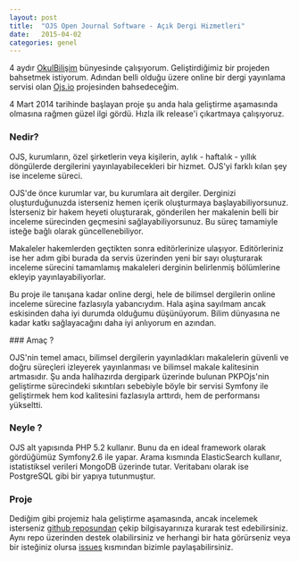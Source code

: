 ```yaml
---
layout: post
title:  "OJS Open Journal Software - Açık Dergi Hizmetleri"
date:   2015-04-02
categories: genel
---
```


4 aydır [OkulBilişim](http://okulbilisim.com) bünyesinde çalışıyorum. Geliştirdiğimiz
bir projeden bahsetmek istiyorum. Adından belli olduğu üzere online bir dergi
yayınlama servisi olan [Ojs.io](http://ojs.io) projesinden bahsedeceğim.

4 Mart 2014  tarihinde başlayan proje şu anda hala geliştirme aşamasında olmasına
rağmen güzel ilgi gördü. Hızla ilk release'i çıkartmaya çalışıyoruz.

### Nedir?

OJS, kurumların, özel şirketlerin veya kişilerin, aylık - haftalık - yıllık
döngülerde dergilerini yayınlayabilecekleri bir hizmet. OJS'yi farklı kılan şey
ise inceleme süreci.

OJS'de önce kurumlar var, bu kurumlara ait dergiler. Derginizi oluşturduğunuzda
isterseniz hemen içerik oluşturmaya başlayabiliyorsunuz. İsterseniz bir hakem
heyeti oluşturarak, gönderilen her makalenin belli bir inceleme sürecinden
geçmesini sağlayabiliyorsunuz. Bu süreç tamamiyle isteğe bağlı olarak güncellenebiliyor.

Makaleler hakemlerden geçtikten sonra editörlerinize ulaşıyor. Editörleriniz ise
her adım gibi burada da servis üzerinden yeni bir sayı oluşturarak inceleme sürecini
tamamlamış makaleleri derginin belirlenmiş bölümlerine ekleyip yayınlayabiliyorlar.

Bu proje ile tanışana kadar online dergi, hele de bilimsel dergilerin online inceleme
sürecine fazlasıyla yabancıydım. Hala aşina sayılmam ancak eskisinden daha iyi
durumda olduğumu düşünüyorum. Bilim dünyasına ne kadar katkı sağlayacağını daha
iyi anlıyorum en azından.


### Amaç ?

OJS'nin temel amacı, bilimsel dergilerin yayınladıkları makalelerin güvenli ve
doğru süreçleri izleyerek yayınlanması ve bilimsel makale kalitesinin artmasıdır.
Şu anda halihazırda dergipark üzerinde bulunan PKPOjs'nin geliştirme sürecindeki
sıkıntıları sebebiyle böyle bir servisi Symfony ile geliştirmek hem kod kalitesini
fazlasıyla arttırdı, hem de performansı yükseltti.

### Neyle ?

OJS alt yapısında PHP 5.2 kullanır. Bunu da en ideal framework olarak gördüğümüz
Symfony2.6 ile yapar. Arama kısmında ElasticSearch kullanır, istatistiksel verileri
MongoDB üzerinde tutar. Veritabanı olarak ise PostgreSQL gibi bir yapıya tutunmuştur.

### Proje

Dediğim gibi projemiz hala geliştirme aşamasında, ancak incelemek isterseniz
[github reposundan](http://github.com/okulbilisim/ojs) çekip bilgisayarınıza
kurarak test edebilirsiniz. Aynı repo üzerinden destek olabilirsiniz ve herhangi
bir hata görürseniz veya bir isteğiniz olursa [issues](https://github.com/okulbilisim/ojs/issues)
kısmından bizimle paylaşabilirsiniz.
